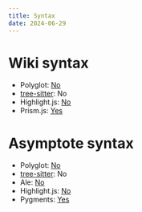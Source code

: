```yaml
---
title: Syntax
date: 2024-06-29
---
```


# Wiki syntax
* Polyglot: [No](https://github.com/sheerun/vim-polyglot/issues/820)
* [tree-sitter](https://github.com/tree-sitter): No
* Highlight.js: [No](https://highlightjs.readthedocs.io/en/latest/supported-languages.html)
* Prism.js: [Yes](https://prismjs.com/)

# Asymptote syntax
* Polyglot: [No](https://github.com/sheerun/vim-polyglot/issues/821)
* [tree-sitter](https://github.com/tree-sitter): No
* Ale: [No](https://github.com/dense-analysis/ale/issues/4728)
* Highlight.js: [No](https://highlightjs.readthedocs.io/en/latest/supported-languages.html)
* Pygments: [Yes](https://pygments.org/languages/)
